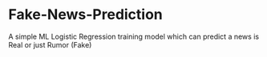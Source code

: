 # Fake-News-Prediction
A simple ML Logistic Regression training model which can predict a news is Real or just Rumor (Fake)
